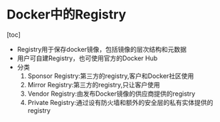# Docker中的Registry

[toc]

* Registry用于保存docker镜像，包括镜像的层次结构和元数据
* 用户可自建Registry，也可使用官方的Docker Hub
* 分类
    1. Sponsor Registry:第三方的registry,客户和Docker社区使用
    2. Mirror Registry:第三方的registry,只让客户使用
    3. Vendor Registry:由发布Docker镜像的供应商提供的registry
    4. Private Registry:通过设有防火墙和额外的安全层的私有实体提供的registry













